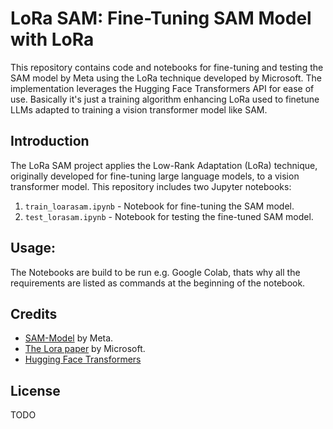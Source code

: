# LoRa SAM: Fine-Tuning SAM Model with LoRa

This repository contains code and notebooks for fine-tuning and testing the SAM model by Meta using the LoRa technique developed by Microsoft. The implementation leverages the Hugging Face Transformers API for ease of use.
Basically it's just a training algorithm enhancing LoRa used to finetune LLMs adapted to training a vision transformer model like SAM.

## Introduction

The LoRa SAM project applies the Low-Rank Adaptation (LoRa) technique, originally developed for fine-tuning large language models, to a vision transformer model. This repository includes two Jupyter notebooks:

1. `train_loarasam.ipynb` - Notebook for fine-tuning the SAM model.
2. `test_lorasam.ipynb` - Notebook for testing the fine-tuned SAM model.

## Usage:

The Notebooks are build to be run e.g. Google Colab, thats why all the requirements are listed as commands at the beginning of the notebook.

## Credits

- [SAM-Model](https://segment-anything.com) by Meta.
- [The Lora paper](https://arxiv.org/abs/2106.09685) by Microsoft.
- [Hugging Face Transformers](https://huggingface.co/docs/transformers/index)

## License

TODO
